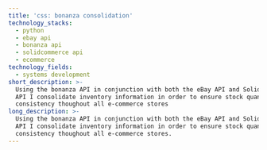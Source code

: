 ```yaml
---
title: 'css: bonanza consolidation'
technology_stacks:
  - python
  - ebay api
  - bonanza api
  - solidcommerce api
  - ecommerce
technology_fields:
  - systems development
short_description: >-
  Using the bonanza API in conjunction with both the eBay API and SolidCommerce
  API I consolidate inventory information in order to ensure stock quantity
  consistency thoughout all e-commerce stores
long_description: >-
  Using the bonanza API in conjunction with both the eBay API and SolidCommerce
  API I consolidate inventory information in order to ensure stock quantity
  consistency thoughout all e-commerce stores.
---
```


